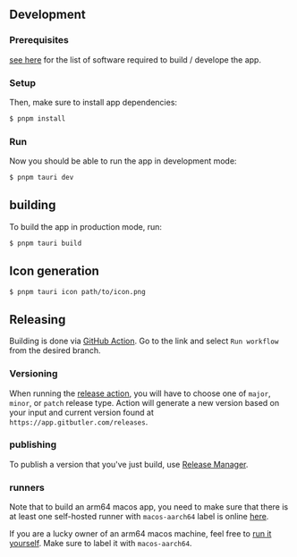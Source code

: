 ## Development

### Prerequisites

[see here](https://tauri.app/v1/guides/getting-started/prerequisites)
for the list of software required to build / develope the app.

### Setup

Then, make sure to install app dependencies:

```bash
$ pnpm install
```

### Run

Now you should be able to run the app in development mode:

```bash
$ pnpm tauri dev
```

## building

To build the app in production mode, run:

```bash
$ pnpm tauri build
```

## Icon generation

```bash
$ pnpm tauri icon path/to/icon.png
```

## Releasing

Building is done via [GitHub Action](https://github.com/gitbutlerapp/gitbutler-client/actions/workflows/publish.yaml).
Go to the link and select `Run workflow` from the desired branch.

### Versioning

When running the [release action](https://github.com/gitbutlerapp/gitbutler-client/actions/workflows/publish.yaml), you will have to choose one of `major`, `minor`, or `patch` release type. Action will generate a new version based on your input and current version found at `https://app.gitbutler.com/releases`.

### publishing

To publish a version that you've just build, use [Release Manager](https://gitbutler.retool.com/apps/cb9cbed6-ae0a-11ed-918c-736c4335d3af/Release%20Manager).

### runners

Note that to build an arm64 macos app, you need to make sure that there is at least one self-hosted runner
with `macos-aarch64` label is online [here](https://github.com/gitbutlerapp/gitbutler-client-tauri/settings/actions/runners).

If you are a lucky owner of an arm64 macos machine, feel free to [run it yourself](https://github.com/gitbutlerapp/gitbutler-client-tauri/settings/actions/runners/new).
Make sure to label it with `macos-aarch64`.
